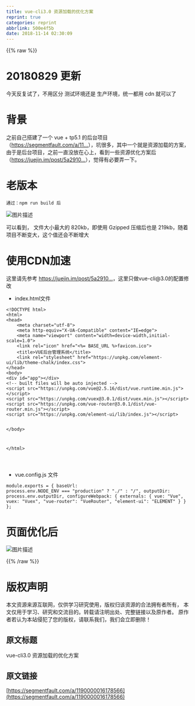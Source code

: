 ```yaml
---
title: vue-cli3.0 资源加载的优化方案
reprint: true
categories: reprint
abbrlink: 500e4f5b
date: 2018-11-14 02:30:09
---
```


{{% raw %}}
<h1>20180829 &#x66F4;&#x65B0;</h1><p>&#x4ECA;&#x5929;&#x53CD;&#x590D;&#x8BD5;&#x4E86;&#xFF0C;&#x4E0D;&#x7528;&#x533A;&#x5206; &#x6D4B;&#x8BD5;&#x73AF;&#x5883;&#x8FD8;&#x662F; &#x751F;&#x4EA7;&#x73AF;&#x5883;&#xFF0C;&#x7EDF;&#x4E00;&#x90FD;&#x7528; cdn &#x5C31;&#x53EF;&#x4EE5;&#x4E86;</p><h1>&#x80CC;&#x666F;</h1><p>&#x4E4B;&#x524D;&#x81EA;&#x5DF1;&#x642D;&#x5EFA;&#x4E86;&#x4E00;&#x4E2A; vue + tp5.1 &#x7684;&#x540E;&#x53F0;&#x9879;&#x76EE;&#xFF08;<a href="https://segmentfault.com/a/1190000015619977">https://segmentfault.com/a/11...</a>&#xFF09;&#xFF0C;&#x5751;&#x5F88;&#x591A;&#xFF0C;&#x5176;&#x4E2D;&#x4E00;&#x4E2A;&#x5C31;&#x662F;&#x8D44;&#x6E90;&#x52A0;&#x8F7D;&#x7684;&#x65B9;&#x6848;&#xFF0C;&#x7531;&#x4E8E;&#x662F;&#x540E;&#x53F0;&#x9879;&#x76EE;&#xFF0C;&#x4E4B;&#x524D;&#x4E00;&#x76F4;&#x6CA1;&#x653E;&#x5728;&#x5FC3;&#x4E0A;&#xFF0C;&#x770B;&#x5230;&#x4E00;&#x4E9B;&#x8D44;&#x6E90;&#x4F18;&#x5316;&#x65B9;&#x6848;&#x540E;&#xFF08;<a href="https://juejin.im/post/5a291092518825293b50366d" rel="nofollow noreferrer">https://juejin.im/post/5a2910...</a>&#xFF09;&#xFF0C;&#x89C9;&#x5F97;&#x6709;&#x5FC5;&#x8981;&#x5F04;&#x4E00;&#x4E0B;&#x3002;</p><h1>&#x8001;&#x7248;&#x672C;</h1><pre><code>&#x901A;&#x8FC7;&#xFF1A;npm run build &#x540E;</code></pre><p><span class="img-wrap"><img data-src="/img/bVbf2RX?w=640&amp;h=461" src="https://static.alili.tech/img/bVbf2RX?w=640&amp;h=461" alt="&#x56FE;&#x7247;&#x63CF;&#x8FF0;" title="&#x56FE;&#x7247;&#x63CF;&#x8FF0;"></span></p><p>&#x53EF;&#x4EE5;&#x770B;&#x5230;&#xFF0C; &#x6587;&#x4EF6;&#x5927;&#x5C0F;&#x6700;&#x5927;&#x7684; 820kb&#xFF0C;&#x5373;&#x4F7F;&#x7528; Gzipped &#x538B;&#x7F29;&#x540E;&#x4E5F;&#x662F; 219kb&#xFF0C;&#x968F;&#x7740;&#x9879;&#x76EE;&#x4E0D;&#x65AD;&#x53D8;&#x5927;&#xFF0C;&#x8FD9;&#x4E2A;&#x503C;&#x8FD8;&#x4F1A;&#x4E0D;&#x65AD;&#x589E;&#x5927;</p><h1>&#x4F7F;&#x7528;CDN&#x52A0;&#x901F;</h1><p>&#x8FD9;&#x91CC;&#x8BF7;&#x5148;&#x53C2;&#x8003; <a href="https://juejin.im/post/5a291092518825293b50366d" rel="nofollow noreferrer">https://juejin.im/post/5a2910...</a>&#xFF0C;&#x8FD9;&#x91CC;&#x53EA;&#x505A;vue-cli@3.0&#x7684;&#x914D;&#x7F6E;&#x4FEE;&#x6539;</p><ul><li>index.html&#x6587;&#x4EF6;</li></ul><pre><code>&lt;!DOCTYPE html&gt;
&lt;html&gt;
&lt;head&gt;
    &lt;meta charset=&quot;utf-8&quot;&gt;
    &lt;meta http-equiv=&quot;X-UA-Compatible&quot; content=&quot;IE=edge&quot;&gt;
    &lt;meta name=&quot;viewport&quot; content=&quot;width=device-width,initial-scale=1.0&quot;&gt;
    &lt;link rel=&quot;icon&quot; href=&quot;&lt;%= BASE_URL %&gt;favicon.ico&quot;&gt;
    &lt;title&gt;VUE&#x540E;&#x53F0;&#x7BA1;&#x7406;&#x7CFB;&#x7EDF;&lt;/title&gt;
    &lt;link rel=&quot;stylesheet&quot; href=&quot;https://unpkg.com/element-ui/lib/theme-chalk/index.css&quot;&gt;
&lt;/head&gt;
&lt;body&gt;
&lt;div id=&quot;app&quot;&gt;&lt;/div&gt;
&lt;!-- built files will be auto injected --&gt;
&lt;script src=&quot;https://unpkg.com/vue@2.5.16/dist/vue.runtime.min.js&quot;&gt;&lt;/script&gt;
&lt;script src=&quot;https://unpkg.com/vuex@3.0.1/dist/vuex.min.js&quot;&gt;&lt;/script&gt;
&lt;script src=&quot;https://unpkg.com/vue-router@3.0.1/dist/vue-router.min.js&quot;&gt;&lt;/script&gt;
&lt;script src=&quot;https://unpkg.com/element-ui/lib/index.js&quot;&gt;&lt;/script&gt;

&lt;/body&gt;

&lt;/html&gt;

</code></pre><ul><li>vue.config.js &#x6587;&#x4EF6;</li></ul><pre><code>module.exports = {
    baseUrl: process.env.NODE_ENV === &quot;production&quot; ? &quot;./&quot; : &quot;/&quot;,
    outputDir: process.env.outputDir,
    configureWebpack: {
        externals: {
            vue: &quot;Vue&quot;,
            vuex: &quot;Vuex&quot;,
            &quot;vue-router&quot;: &quot;VueRouter&quot;,
            &quot;element-ui&quot;: &quot;ELEMENT&quot;
        }
    }
};
</code></pre><h1>&#x9875;&#x9762;&#x4F18;&#x5316;&#x540E;</h1><p><span class="img-wrap"><img data-src="/img/bVbf2V0?w=669&amp;h=476" src="https://static.alili.tech/img/bVbf2V0?w=669&amp;h=476" alt="&#x56FE;&#x7247;&#x63CF;&#x8FF0;" title="&#x56FE;&#x7247;&#x63CF;&#x8FF0;"></span></p>
{{% /raw %}}

# 版权声明
本文资源来源互联网，仅供学习研究使用，版权归该资源的合法拥有者所有，
本文仅用于学习、研究和交流目的。转载请注明出处、完整链接以及原作者。
原作者若认为本站侵犯了您的版权，请联系我们，我们会立即删除！

## 原文标题
vue-cli3.0 资源加载的优化方案

## 原文链接
[https://segmentfault.com/a/1190000016178566](https://segmentfault.com/a/1190000016178566)

